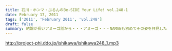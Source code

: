 ```yaml
---
title: 石川・ホンマ・ぶるんのBe-SIDE Your Life! vol.248-1
date: February 17, 2011
tags: ['2011', 'February 2011', 'vol.248']
draft: false
summary: 結論が長いアミーゴ話から・・・アミーゴ・・・NAMAEも初めてその姿を拝見したときに「石川サン…カワイ過ぎて若干緊張を覚えるのですが…」と言ったところ「実わ、俺もそうだったよ～～」と言っていました。真実。NAMAE
---
```


http://project-phi.ddo.jp/ishikawa/ishikawa248_1.mp3